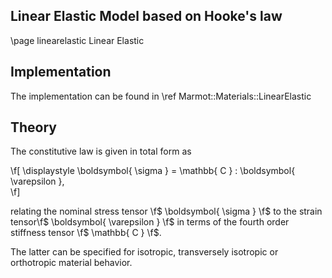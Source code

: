 ## Linear Elastic Model based on Hooke's law

\page linearelastic Linear Elastic

## Implementation

The implementation can be found in \ref Marmot::Materials::LinearElastic

## Theory 

The constitutive law is given in total form as

\f[ 
  \displaystyle \boldsymbol{ \sigma } = \mathbb{ C } : \boldsymbol{ \varepsilon },  
\f] 

relating the nominal stress tensor \f$ \boldsymbol{ \sigma } \f$ 
to the strain tensor\f$ \boldsymbol{ \varepsilon }  \f$ 
in terms of the fourth order stiffness tensor \f$ \mathbb{ C } \f$.

The latter can be specified for isotropic, transversely isotropic or orthotropic material behavior.
